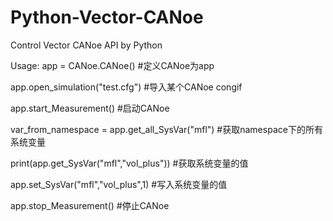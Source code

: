 # Python-Vector-CANoe

Control Vector CANoe API by Python

Usage:
app = CANoe.CANoe() #定义CANoe为app

app.open_simulation("test.cfg") #导入某个CANoe congif

app.start_Measurement() #启动CANoe

var_from_namespace = app.get_all_SysVar("mfl") #获取namespace下的所有系统变量

print(app.get_SysVar("mfl","vol_plus")) #获取系统变量的值

app.set_SysVar("mfl","vol_plus",1)  #写入系统变量的值

app.stop_Measurement() #停止CANoe